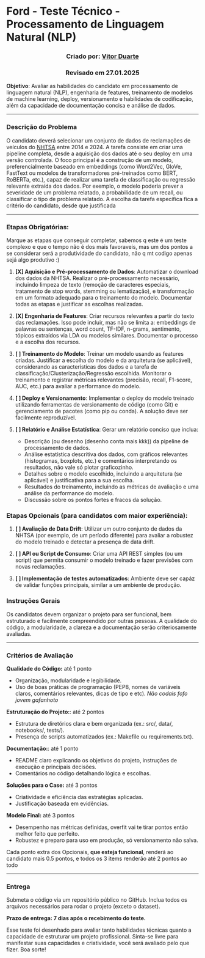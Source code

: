 # Ford - Teste Técnico - Processamento de Linguagem Natural (NLP)

### <center> Criado por: [Vitor Duarte](https://www.linkedin.com/in/uvitohugo/) </center>
### <center> Revisado em 27.01.2025 </center> 

**Objetivo**: Avaliar as habilidades do candidato em processamento de linguagem natural (NLP), engenharia de features, treinamento de modelos de machine learning, deploy, versionamento e habilidades de codificação, além da capacidade de documentação concisa e análise de dados.

---

### Descrição do Problema

O candidato deverá selecionar um conjunto de dados de reclamações de veículos do [NHTSA](https://www.nhtsa.gov/nhtsa-datasets-and-apis#complaints) entre 2014 e 2024. A tarefa consiste em criar uma pipeline completa, desde a aquisição dos dados até o seu deploy em uma versão controlada. O foco principal é a construção de um modelo, preferencialmente baseado em embeddings (como Word2Vec, GloVe, FastText ou modelos de transformadores pré-treinados como BERT, RoBERTa, etc.), capaz de realizar uma tarefa de classificação ou regressão relevante extraída dos dados. Por exemplo, o modelo poderia prever a severidade de um problema relatado, a probabilidade de um recall, ou classificar o tipo de problema relatado. A escolha da tarefa específica fica a critério do candidato, desde que justificada

---

### Etapas Obrigatórias:
 Marque as etapas que conseguir completar, sabemos q este é um teste complexo e que o tempo não é dos mais favoraveis, mas um dos pontos a se considerar será a produtividade do candidato, não q mt codigo apenas sejá algo produtivo :)

1. **[X] Aquisição e Pré-processamento de Dados**: Automatizar o download dos dados da NHTSA. Realizar o pré-processamento necessário, incluindo limpeza de texto (remoção de caracteres especiais, tratamento de stop words, stemming ou lematização), e transformação em um formato adequado para o treinamento do modelo. Documentar todas as etapas e justificar as escolhas realizadas.

2. **[X] Engenharia de Features**: Criar recursos relevantes a partir do texto das reclamações. Isso pode incluir, mas não se limita a: embeddings de palavras ou sentenças, word count, TF-IDF, n-grams, sentimento, tópicos extraídos via LDA ou modelos similares. Documentar o processo e a escolha dos recursos.

3. **[ ] Treinamento do Modelo**: Treinar um modelo usando as features criadas. Justificar a escolha do modelo e da arquitetura (se aplicável), considerando as características dos dados e a tarefa de classificação/Clusterização/Regressão escolhida. Monitorar o treinamento e registrar métricas relevantes (precisão, recall, F1-score, AUC, etc.) para avaliar a performance do modelo.

4. **[ ] Deploy e Versionamento**: Implementar o deploy do modelo treinado utilizando ferramentas de versionamento de código (como Git) e gerenciamento de pacotes (como pip ou conda). A solução deve ser facilmente reproduzível.

5. **[ ] Relatório e Análise Estatística**: Gerar um relatório conciso que inclua:
    - Descrição (ou desenho (desenho conta mais kkk)) da pipeline de processamento de dados.
    - Análise estatística descritiva dos dados, com gráficos relevantes (histogramas, boxplots, etc.) e comentários interpretando os resultados, não vale só plotar graficozinho.
    - Detalhes sobre o modelo escolhido, incluindo a arquitetura (se aplicável) e justificativa para a sua escolha.
    - Resultados do treinamento, incluindo as métricas de avaliação e uma análise da performance do modelo.
    - Discussão sobre os pontos fortes e fracos da solução.

### Etapas Opcionais (para candidatos com maior experiência):

1. **[ ] Avaliação de Data Drift**: Utilizar um outro conjunto de dados da NHTSA (por exemplo, de um período diferente) para avaliar a robustez do modelo treinado e detectar a presença de data drift.

2. **[ ] API ou Script de Consumo**: Criar uma API REST simples (ou um script) que permita consumir o modelo treinado e fazer previsões com novas reclamações.

3. **[ ] Implementação de testes automatizados**: Ambiente deve ser capáz de validar funções principais, similar a um ambiente de produção.

### Instruções Gerais

Os candidatos devem organizar o projeto para ser funcional, bem estruturado e facilmente compreendido por outras pessoas. A qualidade do código, a modularidade, a clareza e a documentação serão criteriosamente avaliadas.

---

### Critérios de Avaliação

**Qualidade do Código:** até 1 ponto
- Organização, modularidade e legibilidade.
- Uso de boas práticas de programação (PEP8, nomes de variáveis claros, comentários relevantes, dicas de tipo e etc). _Não codais fofo jovem gafanhoto_

**Estruturação do Projeto:**: até 2 pontos
- Estrutura de diretórios clara e bem organizada (ex.: src/, data/, notebooks/, tests/).
- Presença de scripts automatizados (ex.: Makefile ou requirements.txt).

**Documentação:**: até 1 ponto
- README claro explicando os objetivos do projeto, instruções de execução e principais decisões.
- Comentários no código detalhando lógica e escolhas.

**Soluções para o Case:** até 3 pontos
- Criatividade e eficiência das estratégias aplicadas.
- Justificação baseada em evidências.

**Modelo Final:** até 3 pontos
- Desempenho nas métricas definidas, overfit vai te tirar pontos então melhor feito que perfeito.
- Robustez e preparo para uso em produção, só versionamento não salva.

Cada ponto extra dos Opcionais, **que esteja funcional**, renderá ao candidato mais 0.5 pontos, e todos os 3 items renderão até 2 pontos ao todo

---

### Entrega

Submeta o código via um repositório público no GitHub. Inclua todos os arquivos necessários para rodar o projeto (exceto o dataset).

**Prazo de entrega: 7 dias após o recebimento do teste.**

Esse teste foi desenhado para avaliar tanto habilidades técnicas quanto a capacidade de estruturar um projeto profissional. Sinta-se livre para manifestar suas capacidades e criatividade, você será avaliado pelo que fizer. Boa sorte!
